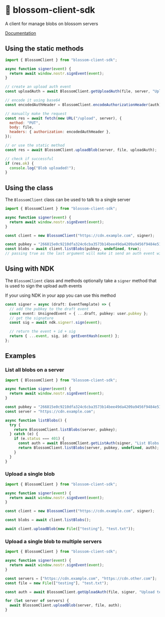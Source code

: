 # 🌸 blossom-client-sdk

A client for manage blobs on blossom servers

[Documentation](https://hzrd149.github.io/blossom-client-sdk/classes/BlossomClient)

## Using the static methods

```js
import { BlossomClient } from "blossom-client-sdk";

async function signer(event) {
  return await window.nostr.signEvent(event);
}

// create an upload auth event
const uploadAuth = await BlossomClient.getUploadAuth(file, server, "Upload bitcoin.pdf");

// encode it using base64
const encodedAuthHeader = BlossomClient.encodeAuthorizationHeader(auth);

// manually make the request
const res = await fetch(new URL("/upload", server), {
  method: "PUT",
  body: file,
  headers: { authorization: encodedAuthHeader },
});

// or use the static method
const res = await BlossomClient.uploadBlob(server, file, uploadAuth);

// check if successful
if (res.ok) {
  console.log("Blob uploaded!");
}
```

## Using the class

The `BlossomClient` class can be used to talk to a single server

```js
import { BlossomClient } from "blossom-client-sdk";

async function signer(event) {
  return await window.nostr.signEvent(event);
}

const client = new BlossomClient("https://cdn.example.com", signer);

const pubkey = "266815e0c9210dfa324c6cba3573b14bee49da4209a9456f9484e5106cd408a5";
const blobs = await client.listBlobs(pubkey, undefined, true);
// passing true as the last argument will make it send an auth event with the list request
```

## Using with NDK

The `BlossomClient` class and methods optionally take a `signer` method that is used to sign the upload auth events

If your using NDK in your app you can use this method

```ts
const signer = async (draft: EventTemplate) => {
  // add the pubkey to the draft event
  const event: UnsignedEvent = { ...draft, pubkey: user.pubkey };
  // get the signature
  const sig = await ndk.signer!.sign(event);

  // return the event + id + sig
  return { ...event, sig, id: getEventHash(event) };
};
```

## Examples

### List all blobs on a server

```js
import { BlossomClient } from "blossom-client-sdk";

async function signer(event) {
  return await window.nostr.signEvent(event);
}

const pubkey = "266815e0c9210dfa324c6cba3573b14bee49da4209a9456f9484e5106cd408a5";
const server = "https://cdn.example.com";

async function listBlobs() {
  try {
    return BlossomClient.listBlobs(server, pubkey);
  } catch (e) {
    if (e.status === 401) {
      const auth = await BlossomClient.getListAuth(signer, "List Blobs from " + server);
      return BlossomClient.listBlobs(server, pubkey, undefined, auth);
    }
  }
}
```

### Upload a single blob

```js
import { BlossomClient } from "blossom-client-sdk";

async function signer(event) {
  return await window.nostr.signEvent(event);
}

const client = new BlossomClient("https://cdn.example.com", signer);

const blobs = await client.listBlobs();

await client.uploadBlob(new File(["testing"], "test.txt"));
```

### Upload a single blob to multiple servers

```js
import { BlossomClient } from "blossom-client-sdk";

async function signer(event) {
  return await window.nostr.signEvent(event);
}

const servers = ["https://cdn.example.com", "https://cdn.other.com"];
const file = new File(["testing"], "test.txt");

const auth = await BlossomClient.getUploadAuth(file, signer, "Upload test.txt");

for (let server of servers) {
  await BlossomClient.uploadBlob(server, file, auth);
}
```
